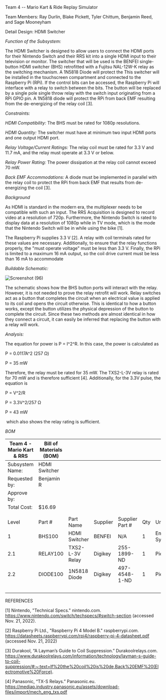 Team 4 -- Mario Kart & Ride Replay Simulator

Team Members: Ray Durlin, Blake Pickett, Tyler Chittum, Benjamin Reed, and Sage Mooneyham

Detail Design: HDMI Switcher

*Function of the Subsystem:*

The HDMI Switcher is designed to allow users to connect the HDMI ports for their Nintendo Switch and their RRS kit into a single HDMI input to their television or monitor. The switcher that will be used is the BENFEI single-button HDMI switcher (BHS) retrofitted with a Fujitsu NAL-12W-K relay as the switching mechanism. A 1N5818 Diode will protect the This switcher will be installed in the touchscreen compartment and connected to the Raspberry Pi (RPi). If the control bits can be accessed, the Raspberry Pi will interface with a relay to switch between the bits. The button will be replaced by a single pole single throw relay with the switch input originating from a RPi GPIO pin. A 1N5818 diode will protect the RPi from back EMF resulting from the de-energizing of the relay coil [3].

*Constraints:*

*HDMI Compatibility:* The BHS must be rated for 1080p resolutions.

*HDMI Quantity:* The switcher must have at minimum two input HDMI ports and one output HDMI port.

*Relay Voltage/Current Ratings:* The relay coil must be rated for 3.3 V and 11.7 mA, and the relay must operate at 3.3 V or below.

*Relay Power Rating:* The power dissipation at the relay coil cannot exceed 70 mW.

*Back EMF Accommodations:* A diode must be implemented in parallel with the relay coil to protect the RPi from back EMF that results from de-energizing the coil [3].

*Background*

As HDMI is standard in the modern era, the multiplexer needs to be compatible with such an input. The RRS Acquisition is designed to record video at a resolution of 720p. Furthermore, the Nintendo Switch is rated to display data at a resolution of 1080p while in TV mode, which is the mode that the Nintendo Switch will be in while using the bike [1].

The Raspberry Pi supplies 3.3 V [2]. A relay with coil terminals rated for these values are necessary. Additionally, to ensure that the relay functions properly, the "must operate voltage" must be less than 3.3 V. Finally, the RPi is limited to a maximum 16 mA output, so the coil drive current must be less than 16 mA to accommodate
 
*Buildable Schematic:*

![Screenshot (96)](https://user-images.githubusercontent.com/100803313/217089877-595ea841-163d-42f6-9cb2-f395b483eced.png)

The schematic shows how the BHS button ports will interact with the relay. However, it is not needed to prove the relay retrofit will work. Relay switches act as a button that completes the circuit when an electrical value is applied to its coil and opens the circuit otherwise. This is identical to how a button works, except the button utilizes the physical depression of the button to complete the circuit. Since these two methods are almost identical in how they connect a circuit, it can easily be inferred that replacing the button with a relay will work.

*Analysis:*

The equation for power is P = I^2^R. In this case, the power is calculated as

P = 0.0117A^2 (257 Ω)

P = 35 mW

Therefore, the relay must be rated for 35 mW. The TXS2-L-3V relay is rated for 70 mW and is therefore sufficient [4]. Additionally, for the 3.3V pulse, the equation is

P = V^2/R

P = 3.3V^2/257 Ω

P = 43 mW

 which also shows the relay rating is sufficient.

*BOM*

| Team 4 - Mario Kart & RRS | Bill of Materials (BOM) |               |   |   |   |   |   |   |
| ------------------------- | ----------------------- | ------------- | - | - | - | - | - | - |
| Subsystem Name:           | HDMI Switcher           |                 |  |  |  |
| Requested by:             | Benjamin R              |                 |  |  |  |
| Approve by:               |                         |                 |  |  |  |
| Total Cost:               | $16.69                  |                 |  |  |  |
|                           |                         |                 |  |  |  |  |  |  |
|                           |                         |                 |  |  |  |  |  |  |
| Level                     | Part #                  | Part Name       | Supplier | Supplier Part # | Qty | Units | Unit Cost | Cost |
| 1                         | BHS100                  | HDMI Switcher   | BENFEI | N/A | 1 | Emb. System | $10.99 | $10.99 |
| 2.1                       | RELAY100                | TXS2-L-3V Relay | Digikey | 255-1899-ND | 1 | Piece | $5.30 | $5.30 |
| 2.2                       | DIODE100                | 1N5818 Diode    | Digikey | 497-4548-1-ND | 1 | Piece | $0.40 | $0.40 |
|                           |                         |                 |  |  |  |  | Total | $16.69 |

REFERENCES

[1] Nintendo, "Technical Specs." nintendo.com. https://www.nintendo.com/switch/techspecs/#switch-section (accessed Nov. 21, 2022).

[2] Raspberry Pi Ltd., "Raspberry Pi 4 Model B." raspberrypi.com. https://datasheets.raspberrypi.com/rpi4/raspberry-pi-4-datasheet.pdf (accessed Nov. 21, 2022)

[3] Durakool, “A Layman’s Guide to Coil Suppression.” Durakoolrelays.com. https://www.durakoolrelays.com/information/technology/layman-s-guide-to-coil-suppression/#:~:text=If%20the%20coil%20is%20de,Back%20EMF%20(Electromotive%20Force).

[4] Panasonic, “TX-S Relays.” Panasonic.eu. https://mediap.industry.panasonic.eu/assets/download-files/import/mech_eng_txs.pdf
